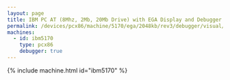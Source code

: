```yaml
---
layout: page
title: IBM PC AT (8Mhz, 2Mb, 20Mb Drive) with EGA Display and Debugger
permalink: /devices/pcx86/machine/5170/ega/2048kb/rev3/debugger/visual/
machines:
  - id: ibm5170
    type: pcx86
    debugger: true
---
```


{% include machine.html id="ibm5170" %}
